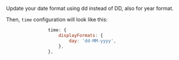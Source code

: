 Update your date format using dd instead of DD, also for year format.

Then, `time` configuration will look like this:

```js
                time: {
                    displayFormats: {
                        day: 'dd-MM-yyyy',
                    },
                },
```
